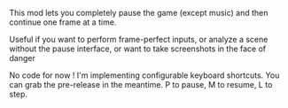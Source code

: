 This mod lets you completely pause the game (except music) and then continue one frame at a time.

Useful if you want to perform frame-perfect inputs, or analyze a scene without the pause interface, or want to take screenshots in the face of danger


No code for now ! I'm implementing configurable keyboard shortcuts. You can grab the pre-release in the meantime.
P to pause, M to resume, L to step.
